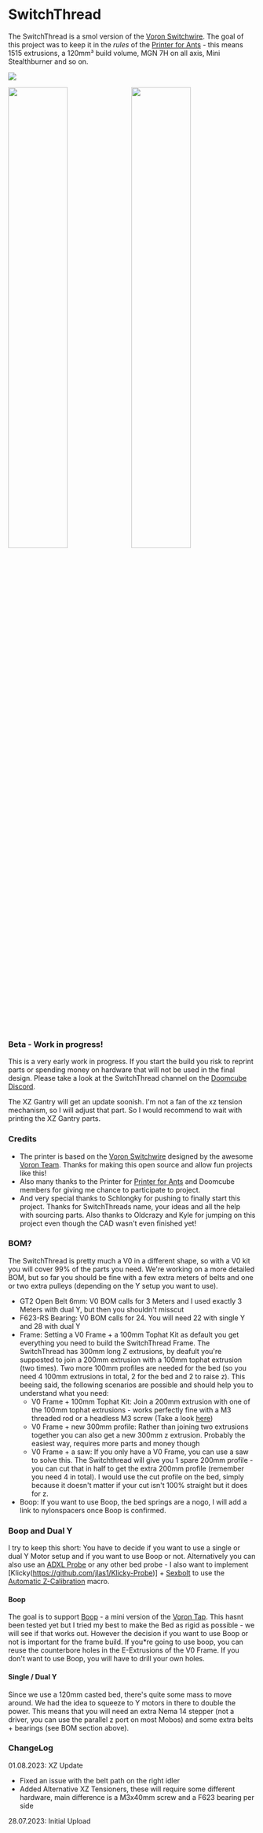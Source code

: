 # SwitchThread

The SwitchThread is a smol version of the [Voron Switchwire](https://github.com/VoronDesign/Voron-Switchwire). The goal of this project was to keep it in the *rules* of the [Printer for Ants](https://www.3dprintersforants.com/) - this means 1515 extrusions, a 120mm³ build volume, MGN 7H on all axis, Mini Stealthburner and so on.


![](Images/TheGang.png)

 <img src="Images/SwitchThread_Front" width=49% >  <img src="Images/SwitchThread_Right" width=49% >

### Beta - Work in progress!

This is a very early work in progress. If you start the build you risk to reprint parts or spending money on hardware that will not be used in the final design. Please take a look at the SwitchThread channel on the [Doomcube Discord](https://discord.gg/doomcube).

The XZ Gantry will get an update soonish. I'm not a fan of the xz tension mechanism, so I will adjust that part. So I would recommend to wait with printing the XZ Gantry parts.

### Credits

- The printer is based on the [Voron Switchwire](https://github.com/VoronDesign/Voron-Switchwire) designed by the awesome [Voron Team](https://github.com/VoronDesign). Thanks for making this open source and allow fun projects like this!
- Also many thanks to the Printer for [Printer for Ants](https://www.3dprintersforants.com/) and Doomcube members for giving me chance to participate to project.
- And very special thanks to Schlongky for pushing to finally start this project. Thanks for SwitchThreads name, your ideas and all the help with sourcing parts. Also thanks to Oldcrazy and Kyle for jumping on this project even though the CAD wasn't even finished yet!


### BOM?

The SwitchThread is pretty much a V0 in a different shape, so with a V0 kit you will cover 99% of the parts you need. We're working on a more detailed BOM, but so far you should be fine with a few extra meters of belts and one or two extra pulleys (depending on the Y setup you want to use).

- GT2 Open Belt 6mm: V0 BOM calls for 3 Meters and I used exactly 3 Meters with dual Y, but then you shouldn't misscut
- F623-RS Bearing: V0 BOM calls for 24. You will need 22 with single Y and 28 with dual Y
- Frame: Setting a V0 Frame + a 100mm Tophat Kit as default you get everything you need to build the SwitchThread Frame. The SwitchThread has 300mm long Z extrusions, by deafult you're supposted to join a 200mm extrusion with a 100mm tophat extrusion (two times). Two more 100mm profiles are needed for the bed (so you need 4 100mm extrusions in total, 2 for the bed and 2 to raise z). This beeing said, the following scenarios are possible and should help you to understand what you need:
    - V0 Frame + 100mm Tophat Kit: Join a 200mm extrusion with one of the 100mm tophat extrusions - works perfectly fine with a M3 threaded rod or a headless M3 screw (Take a look [here](https://github.com/zruncho3d/BoxZero#frame))
    - V0 Frame + new 300mm profile: Rather than joining two extrusions together you can also get a new 300mm z extrusion. Probably the easiest way, requires more parts and money though
    - V0 Frame + a saw: If you only have a V0 Frame, you can use a saw to solve this. The Switchthread will give you 1 spare 200mm profile - you can cut that in half to get the extra 200mm profile (remember you need 4 in total). I would use the cut profile on the bed, simply because it doesn't matter if your cut isn't 100% straight but it does for z.
- Boop: If you want to use Boop, the bed springs are a nogo, I will add a link to nylonspacers once Boop is confirmed.

### Boop and Dual Y

I try to keep this short: You have to decide if you want to use a single or dual Y Motor setup and if you want to use Boop or not. Alternatively you can also use an [ADXL Probe](https://github.com/jniebuhr/adxl345-probe) or any other bed probe - I also want to implement [Klicky(https://github.com/jlas1/Klicky-Probe)] + [Sexbolt](https://github.com/VoronDesign/VoronUsers/tree/master/printer_mods/hartk1213/Voron2.4_SexBolt_ZEndstop) to use the [Automatic Z-Calibration](https://github.com/protoloft/klipper_z_calibration#moonraker-updater) macro.

#### Boop

The goal is to support [Boop](https://github.com/PrintersForAnts/Boop) - a mini version of the [Voron Tap](https://github.com/VoronDesign/Voron-Tap/). This hasnt been tested yet but I tried my best to make the Bed as rigid as possible - we will see if that works out. However the decision if you want to use Boop or not is important for the frame build. If you*re going to use boop, you can reuse the counterbore holes in the E-Extrusions of the V0 Frame. If you don't want to use Boop, you will have to drill your own holes.

#### Single / Dual Y

Since we use a 120mm casted bed, there's quite some mass to move around. We had the idea to squeeze to Y motors in there to double the power. This means that you will need an extra Nema 14 stepper (not a driver, you can use the parallel z port on most Mobos) and some extra belts + bearings  (see BOM section above).

### ChangeLog

01.08.2023: XZ Update
- Fixed an issue with the belt path on the right idler
- Added Alternative XZ Tensioners, these will require some different hardware, main difference is a M3x40mm screw and a F623 bearing per side

28.07.2023: Initial Upload